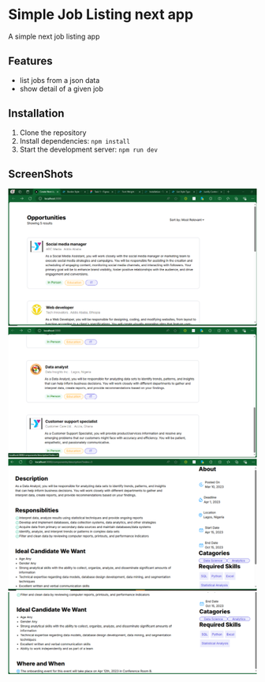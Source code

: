 # Simple Job Listing next app

A simple next job listing app

## Features

- list jobs from a json data
- show detail of a given job

## Installation

1. Clone the repository
2. Install dependencies: `npm install`
3. Start the development server: `npm run dev`

## ScreenShots

![alt initial_page](./readmeimg/initial_page.png)
![alt next_intial_page](./readmeimg/next_intial_page.png)
![alt initial_description](./readmeimg/initial_description.png)
![alt next_page_description](./readmeimg/next_page_description.png)

